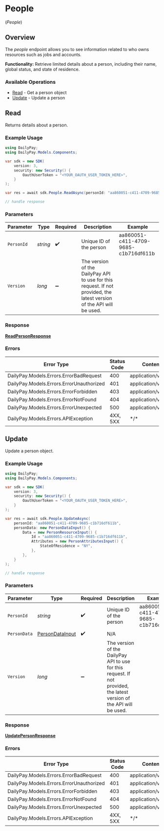 # People
(*People*)

## Overview

The _people_ endpoint allows you to see information related to who owns 
resources such as jobs and accounts.

**Functionality:** Retrieve limited details about a person, including
their name, global status, and state of residence.


### Available Operations

* [Read](#read) - Get a person object
* [Update](#update) - Update a person

## Read

Returns details about a person.

### Example Usage

```csharp
using DailyPay;
using DailyPay.Models.Components;

var sdk = new SDK(
    version: 3,
    security: new Security() {
        OauthUserToken = "<YOUR_OAUTH_USER_TOKEN_HERE>",
    }
);

var res = await sdk.People.ReadAsync(personId: "aa860051-c411-4709-9685-c1b716df611b");

// handle response
```

### Parameters

| Parameter                                                                                                              | Type                                                                                                                   | Required                                                                                                               | Description                                                                                                            | Example                                                                                                                |
| ---------------------------------------------------------------------------------------------------------------------- | ---------------------------------------------------------------------------------------------------------------------- | ---------------------------------------------------------------------------------------------------------------------- | ---------------------------------------------------------------------------------------------------------------------- | ---------------------------------------------------------------------------------------------------------------------- |
| `PersonId`                                                                                                             | *string*                                                                                                               | :heavy_check_mark:                                                                                                     | Unique ID of the person                                                                                                | aa860051-c411-4709-9685-c1b716df611b                                                                                   |
| `Version`                                                                                                              | *long*                                                                                                                 | :heavy_minus_sign:                                                                                                     | The version of the DailyPay API to use for this request. If not provided, the latest version of the API will be used.<br/> |                                                                                                                        |

### Response

**[ReadPersonResponse](../../Models/Requests/ReadPersonResponse.md)**

### Errors

| Error Type                               | Status Code                              | Content Type                             |
| ---------------------------------------- | ---------------------------------------- | ---------------------------------------- |
| DailyPay.Models.Errors.ErrorBadRequest   | 400                                      | application/vnd.api+json                 |
| DailyPay.Models.Errors.ErrorUnauthorized | 401                                      | application/vnd.api+json                 |
| DailyPay.Models.Errors.ErrorForbidden    | 403                                      | application/vnd.api+json                 |
| DailyPay.Models.Errors.ErrorNotFound     | 404                                      | application/vnd.api+json                 |
| DailyPay.Models.Errors.ErrorUnexpected   | 500                                      | application/vnd.api+json                 |
| DailyPay.Models.Errors.APIException      | 4XX, 5XX                                 | \*/\*                                    |

## Update

Update a person object.

### Example Usage

```csharp
using DailyPay;
using DailyPay.Models.Components;

var sdk = new SDK(
    version: 3,
    security: new Security() {
        OauthUserToken = "<YOUR_OAUTH_USER_TOKEN_HERE>",
    }
);

var res = await sdk.People.UpdateAsync(
    personId: "aa860051-c411-4709-9685-c1b716df611b",
    personData: new PersonDataInput() {
        Data = new PersonResourceInput() {
            Id = "aa860051-c411-4709-9685-c1b716df611b",
            Attributes = new PersonAttributesInput() {
                StateOfResidence = "NY",
            },
        },
    }
);

// handle response
```

### Parameters

| Parameter                                                                                                              | Type                                                                                                                   | Required                                                                                                               | Description                                                                                                            | Example                                                                                                                |
| ---------------------------------------------------------------------------------------------------------------------- | ---------------------------------------------------------------------------------------------------------------------- | ---------------------------------------------------------------------------------------------------------------------- | ---------------------------------------------------------------------------------------------------------------------- | ---------------------------------------------------------------------------------------------------------------------- |
| `PersonId`                                                                                                             | *string*                                                                                                               | :heavy_check_mark:                                                                                                     | Unique ID of the person                                                                                                | aa860051-c411-4709-9685-c1b716df611b                                                                                   |
| `PersonData`                                                                                                           | [PersonDataInput](../../Models/Components/PersonDataInput.md)                                                          | :heavy_check_mark:                                                                                                     | N/A                                                                                                                    |                                                                                                                        |
| `Version`                                                                                                              | *long*                                                                                                                 | :heavy_minus_sign:                                                                                                     | The version of the DailyPay API to use for this request. If not provided, the latest version of the API will be used.<br/> |                                                                                                                        |

### Response

**[UpdatePersonResponse](../../Models/Requests/UpdatePersonResponse.md)**

### Errors

| Error Type                               | Status Code                              | Content Type                             |
| ---------------------------------------- | ---------------------------------------- | ---------------------------------------- |
| DailyPay.Models.Errors.ErrorBadRequest   | 400                                      | application/vnd.api+json                 |
| DailyPay.Models.Errors.ErrorUnauthorized | 401                                      | application/vnd.api+json                 |
| DailyPay.Models.Errors.ErrorForbidden    | 403                                      | application/vnd.api+json                 |
| DailyPay.Models.Errors.ErrorNotFound     | 404                                      | application/vnd.api+json                 |
| DailyPay.Models.Errors.ErrorUnexpected   | 500                                      | application/vnd.api+json                 |
| DailyPay.Models.Errors.APIException      | 4XX, 5XX                                 | \*/\*                                    |